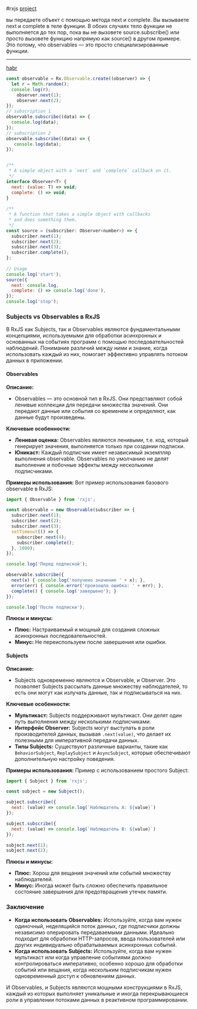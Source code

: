 #rxjs 
[project](https://stackblitz.com/edit/promise-vs-observable-example-kba756?file=src%2Fapp%2Fapp.component.ts)

вы передаете объект с помощью метода next и complete. Вы вызываете next и complete в теле функции. В обоих случаях тело функции не выполняется до тех пор, пока вы не вызовете source.subscribe() или просто вызовете функцию напрямую как source() в другом примере. Это потому, что observables — это просто специализированные функции. 

------------------

[habr](https://habr.com/ru/post/568064/)

``` js
const observable = Rx.Observable.create((observer) => {
  let r = Math.random();
  console.log(r);
    observer.next(1);  
    observer.next(2);  
});  
// subscription 1  
observable.subscribe((data) => {  
  console.log(data);   
});  
// subscription 2  
observable.subscribe((data) => {  
   console.log(data);   
});  
```

``` js

/**
 * A simple object with a `next` and `complete` callback on it.
 */
interface Observer<T> {
  next: (value: T) => void;
  complete: () => void;
}
 
/**
 * A function that takes a simple object with callbacks
 * and does something them.
 */
const source = (subscriber: Observer<number>) => {
  subscriber.next(1);
  subscriber.next(2);
  subscriber.next(3);
  subscriber.complete();
};
 
// Usage
console.log('start');
source({
  next: console.log,
  complete: () => console.log('done'),
});
console.log('stop');

```


### Subjects vs Observables в RxJS

В RxJS как Subjects, так и Observables являются фундаментальными концепциями, используемыми для обработки асинхронных и основанных на событиях программ с помощью последовательностей наблюдений. Понимание различий между ними и знание, когда использовать каждый из них, помогает эффективно управлять потоком данных в приложении.

#### Observables
**Описание:**
- Observables — это основной тип в RxJS. Они представляют собой ленивые коллекции для передачи множества значений. Они передают данные или события со временем и определяют, как данные будут произведены.

**Ключевые особенности:**
- **Ленивая оценка:** Observables являются ленивыми, т.е. код, который генерирует значения, выполняется только при создании подписки.
- **Юникаст:** Каждый подписчик имеет независимый экземпляр выполнения observable. Observables по умолчанию не делят выполнение и побочные эффекты между несколькими подписчиками.

**Примеры использования:**
Вот пример использования базового observable в RxJS:

```javascript
import { Observable } from 'rxjs';

const observable = new Observable(subscriber => {
  subscriber.next(1);
  subscriber.next(2);
  subscriber.next(3);
  setTimeout(() => {
    subscriber.next(4);
    subscriber.complete();
  }, 1000);
});

console.log('Перед подпиской');

observable.subscribe({
  next(x) { console.log('получено значение ' + x); },
  error(err) { console.error('произошла ошибка: ' + err); },
  complete() { console.log('завершено'); }
});

console.log('После подписки');
```

**Плюсы и минусы:**
- **Плюс:** Настраиваемый и мощный для создания сложных асинхронных последовательностей.
- **Минус:** Не переиспользуем после завершения или ошибки.

#### Subjects
**Описание:**
- Subjects одновременно являются и Observable, и Observer. Это позволяет Subjects рассылать данные множеству наблюдателей, то есть они могут как излучать данные, так и подписываться на них.

**Ключевые особенности:**
- **Мультикаст:** Subjects поддерживают мультикаст. Они делят один путь выполнения между несколькими подписчиками.
- **Интерфейс Observer:** Subjects могут выступать в роли производителей данных, вызывая `.next(value)`, что делает их полезными для императивной передачи данных.
- **Типы Subjects:** Существуют различные варианты, такие как `BehaviorSubject`, `ReplaySubject` и `AsyncSubject`, которые обеспечивают дополнительную настройку поведения.

**Примеры использования:**
Пример с использованием простого Subject:

```javascript
import { Subject } from 'rxjs';

const subject = new Subject();

subject.subscribe({
  next: (value) => console.log(`Наблюдатель A: ${value}`)
});

subject.subscribe({
  next: (value) => console.log(`Наблюдатель B: ${value}`)
});

subject.next(1);
subject.next(2);
```

**Плюсы и минусы:**
- **Плюс:** Хорош для вещания значений или событий множеству наблюдателей.
- **Минус:** Иногда может быть сложно обеспечить правильное состояние завершения для предотвращения утечек памяти.

### Заключение
- **Когда использовать Observables:** Используйте, когда вам нужен одиночный, неделящийся поток данных, где подписчики должны независимо оперировать передаваемыми данными. Идеально подходит для обработки HTTP-запросов, ввода пользователей или других индивидуально обрабатываемых асинхронных событий.
- **Когда использовать Subjects:** Используйте, когда вам нужен мультикаст или когда управление событиями должно контролироваться императивно, особенно хорошо для обработки событий или вещания, когда нескольким подписчикам нужен одновременный доступ к обновлениям данных.

И Observables, и Subjects являются мощными конструкциями в RxJS, каждый из которых выполняет уникальные и иногда перекрывающиеся роли в управлении потоками данных в реактивном программировании.